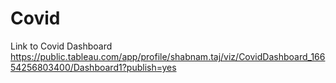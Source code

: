 # Covid
Link to Covid Dashboard
https://public.tableau.com/app/profile/shabnam.taj/viz/CovidDashboard_16654256803400/Dashboard1?publish=yes
